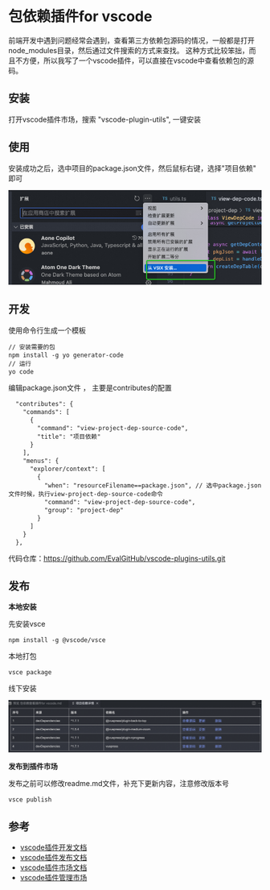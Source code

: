 # 包依赖插件for vscode

前端开发中遇到问题经常会遇到，查看第三方依赖包源码的情况，一般都是打开node_modules目录，然后通过文件搜索的方式来查找。
这种方式比较笨拙，而且不方便，所以我写了一个vscode插件，可以直接在vscode中查看依赖包的源码。

## 安装

打开vscode插件市场，搜索 "vscode-plugin-utils", 一键安装

## 使用

安装成功之后，选中项目的package.json文件，然后鼠标右键，选择"项目依赖" 即可

![alt text](../assets/install-vs.png)

## 开发

使用命令行生成一个模板

```
// 安装需要的包
npm install -g yo generator-code
// 运行
yo code
```

编辑package.json文件 ， 主要是contributes的配置

```
  "contributes": {
    "commands": [
      {
        "command": "view-project-dep-source-code",
        "title": "项目依赖"
      }
    ],
    "menus": {
      "explorer/context": [
        {
          "when": "resourceFilename==package.json", // 选中package.json文件时候，执行view-project-dep-source-code命令
          "command": "view-project-dep-source-code",
          "group": "project-dep"
        }
      ]
    }
  },
```

代码仓库：https://github.com/EvalGitHub/vscode-plugins-utils.git

## 发布

**本地安装**

先安装vsce

```
npm install -g @vscode/vsce
```

本地打包

```
vsce package
```
线下安装

![alt text](../assets/image.png)

**发布到插件市场**

发布之前可以修改readme.md文件，补充下更新内容，注意修改版本号
```
vsce publish
```

## 参考
- [vscode插件开发文档](https://code.visualstudio.com/api/get-started/your-first-extension)
- [vscode插件发布文档](https://code.visualstudio.com/api/working-with-extensions/publishing-extension)
- [vscode插件市场文档](https://code.visualstudio.com/api/working-with-extensions/publishing-extension#get-a-personal-access-token)
- [vscode插件管理市场](https://marketplace.visualstudio.com/publishers/evel-vscode-plugins)